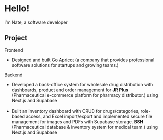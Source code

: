 <!--
**thedramaboy/thedramaboy** is a ✨ _special_ ✨ repository because its `README.md` (this file) appears on your GitHub profile.

Here are some ideas to get you started:

- 🔭 I’m currently working on ...
- 🌱 I’m currently learning ...
- 👯 I’m looking to collaborate on ...
- 🤔 I’m looking for help with ...
- 💬 Ask me about ...
- 📫 How to reach me: ...
- 😄 Pronouns: ...
- ⚡ Fun fact: ...
-->

<h1>Hello!</h1>
I’m Nate, a software developer<br>

<h2>Project</h2>
Frontend
<ul>
  <li>Designed and built <a href="https://goapricot.ca/">Go Apricot</a> (a company that provides professional software solutions for startups and growing teams.)</li>
</ul>

Backend
<ul>
  <li>Developed a back-office system for wholesale drug distribution with dashboards, product and order management for <b>JR Plus</b> (Pharmaceutical e-commerce platform for pharmacy distributor.) using Next.js and Supabase</li>
  <br>
<li>Built an inventory dashboard with CRUD for drugs/categories, role-based access, and Excel import/export and implemented secure file management for images and PDFs with Supabase storage.
 <b>BSH</b> (Pharmaceutical database & inventory system for medical team.) using Next.js and Supabase</li>
</ul>

